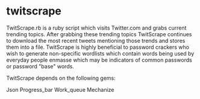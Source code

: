 twitscrape
==========
TwitScrape.rb is a ruby script which visits Twitter.com and grabs current trending topics. After grabbing these trending topics TwitScrape continues to download the most recent tweets mentioning those trends and stores them into a file.
TwitScrape is highly beneficial to password crackers who wish to generate non-specific wordlists which contain words being used by everyday people enmasse which may be indicators of common passwords or password "base" words.

TwitScrape depends on the following gems:

Json
Progress_bar
Work_queue
Mechanize

